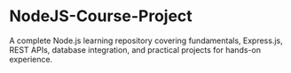# NodeJS-Course-Project
A complete Node.js learning repository covering fundamentals, Express.js, REST APIs, database integration, and practical projects for hands-on experience.
